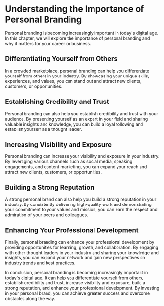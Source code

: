 Understanding the Importance of Personal Branding
==========================================================================

Personal branding is becoming increasingly important in today's digital age. In this chapter, we will explore the importance of personal branding and why it matters for your career or business.

Differentiating Yourself from Others
------------------------------------

In a crowded marketplace, personal branding can help you differentiate yourself from others in your industry. By showcasing your unique skills, experiences, and values, you can stand out and attract new clients, customers, or opportunities.

Establishing Credibility and Trust
----------------------------------

Personal branding can also help you establish credibility and trust with your audience. By presenting yourself as an expert in your field and sharing valuable insights and knowledge, you can build a loyal following and establish yourself as a thought leader.

Increasing Visibility and Exposure
----------------------------------

Personal branding can increase your visibility and exposure in your industry. By leveraging various channels such as social media, speaking engagements, and content marketing, you can expand your reach and attract new clients, customers, or opportunities.

Building a Strong Reputation
----------------------------

A strong personal brand can also help you build a strong reputation in your industry. By consistently delivering high-quality work and demonstrating your commitment to your values and mission, you can earn the respect and admiration of your peers and colleagues.

Enhancing Your Professional Development
---------------------------------------

Finally, personal branding can enhance your professional development by providing opportunities for learning, growth, and collaboration. By engaging with other thought leaders in your industry and sharing your knowledge and insights, you can expand your network and gain new perspectives on industry trends and best practices.

In conclusion, personal branding is becoming increasingly important in today's digital age. It can help you differentiate yourself from others, establish credibility and trust, increase visibility and exposure, build a strong reputation, and enhance your professional development. By investing in your personal brand, you can achieve greater success and overcome obstacles along the way.
